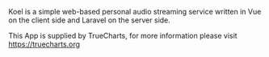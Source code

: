 Koel is a simple web-based personal audio streaming service written in Vue on the client side and Laravel on the server side.

This App is supplied by TrueCharts, for more information please visit https://truecharts.org
